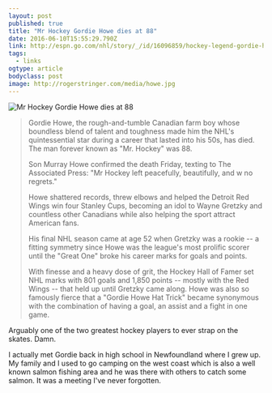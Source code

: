 ```yaml
---
layout: post 
published: true 
title: "Mr Hockey Gordie Howe dies at 88" 
date: 2016-06-10T15:55:29.790Z 
link: http://espn.go.com/nhl/story/_/id/16096859/hockey-legend-gordie-howe-dies-88 
tags:
  - links
ogtype: article 
bodyclass: post 
image: http://rogerstringer.com/media/howe.jpg
---
```


![Mr Hockey Gordie Howe dies at 88](http://rogerstringer.com/media/howe.jpg)

> Gordie Howe, the rough-and-tumble Canadian farm boy whose boundless blend of talent and toughness made him the NHL's quintessential star during a career that lasted into his 50s, has died. The man forever known as "Mr. Hockey" was 88.
> 
> Son Murray Howe confirmed the death Friday, texting to The Associated Press: "Mr Hockey left peacefully, beautifully, and w no regrets."
> 
> Howe shattered records, threw elbows and helped the Detroit Red Wings win four Stanley Cups, becoming an idol to Wayne Gretzky and countless other Canadians while also helping the sport attract American fans.
> 
> His final NHL season came at age 52 when Gretzky was a rookie -- a fitting symmetry since Howe was the league's most prolific scorer until the "Great One" broke his career marks for goals and points.
> 
> With finesse and a heavy dose of grit, the Hockey Hall of Famer set NHL marks with 801 goals and 1,850 points -- mostly with the Red Wings -- that held up until Gretzky came along. Howe was also so famously fierce that a "Gordie Howe Hat Trick" became synonymous with the combination of having a goal, an assist and a fight in one game.

Arguably one of the two greatest hockey players to ever strap on the skates. Damn.

I actually met Gordie back in high school in Newfoundland where I grew up. My family and I used to go camping on the west coast which is also a well known salmon fishing area and he was there with others to catch some salmon. It was a meeting I've never forgotten.